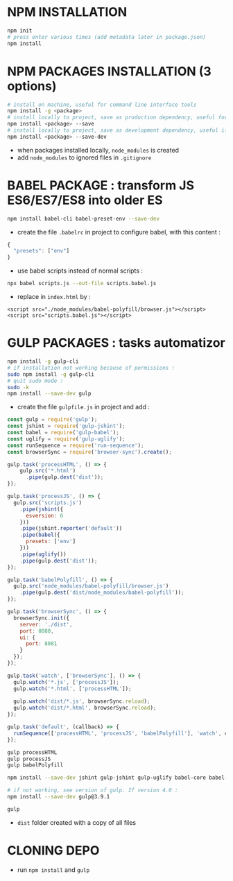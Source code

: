 # NPM INSTALLATION
```bash
npm init
# press enter various times (add metadata later in package.json)
npm install
```
# NPM PACKAGES INSTALLATION (3 options)
```bash
# install on machine, useful for command line interface tools
npm install -g <package>
# install locally to project, save as production dependency, useful for making code work in production environment
npm install <package> --save
# install locally to project, save as development dependency, useful if no longer required after project launched
npm install <package> --save-dev
```
- when packages installed locally, ```node_modules``` is created
- add ```node_modules``` to ignored files in ```.gitignore```

# BABEL PACKAGE : transform JS ES6/ES7/ES8 into older ES
```bash
npm install babel-cli babel-preset-env --save-dev
```
- create the file ```.babelrc``` in project to configure babel, with this content :
```js
{
  "presets": ["env"]
}
```
- use babel scripts instead of normal scripts :
``` bash
npx babel scripts.js --out-file scripts.babel.js
```
- replace in ```index.html``` <script src="scripts.js"></script> by :
```
<script src="./node_modules/babel-polyfill/browser.js"></script>
<script src="scripts.babel.js"></script>
```

# GULP PACKAGES : tasks automatizor
```bash
npm install -g gulp-cli
# if installation not working because of permissions :
sudo npm install -g gulp-cli
# quit sudo mode :
sudo -k
npm install --save-dev gulp
```
- create the file ```gulpfile.js``` in project and add :
```js
const gulp = require('gulp');
const jshint = require('gulp-jshint');
const babel = require('gulp-babel');
const uglify = require('gulp-uglify');
const runSequence = require('run-sequence');
const browserSync = require('browser-sync').create();

gulp.task('processHTML', () => {
    gulp.src('*.html')
      .pipe(gulp.dest('dist'));
});

gulp.task('processJS', () => {
  gulp.src('scripts.js')
    .pipe(jshint({
      esversion: 6
    }))
    .pipe(jshint.reporter('default'))
    .pipe(babel({
      presets: ['env']
    }))
    .pipe(uglify())
    .pipe(gulp.dest('dist'));
});

gulp.task('babelPolyfill', () => {
  gulp.src('node_modules/babel-polyfill/browser.js')
    .pipe(gulp.dest('dist/node_modules/babel-polyfill'));
});

gulp.task('browserSync', () => {
  browserSync.init({
    server: './dist',
    port: 8080,
    ui: {
      port: 8081
    }
  });
});

gulp.task('watch', ['browserSync'], () => {
  gulp.watch('*.js', ['processJS']);
  gulp.watch('*.html', ['processHTML']);
  
  gulp.watch('dist/*.js', browserSync.reload);
  gulp.watch('dist/*.html', browserSync.reload);
});

gulp.task('default', (callback) => {
  runSequence(['processHTML', 'processJS', 'babelPolyfill'], 'watch', callback);
});
```
```bash
gulp processHTML
gulp processJS
gulp babelPolyfill

npm install --save-dev jshint gulp-jshint gulp-uglify babel-core babel-preset-env gulp-babel @babel/core @babel/preset-env run-sequence browser-sync

# if not working, see version of gulp. If version 4.0 :
npm install --save-dev gulp@3.9.1

gulp
```
- ```dist``` folder created with a copy of all files

# CLONING DEPO
- run ```npm install``` and ```gulp```
